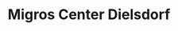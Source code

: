---
title: "Migros Center Dielsdorf"
url: /dielsdorf/migros-center-dielsdorf/
shop: Einkaufszentrum
---